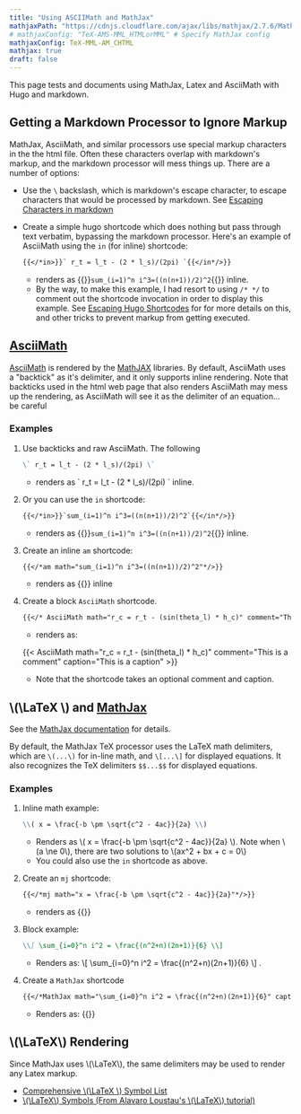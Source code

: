```yaml
---
title: "Using ASCIIMath and MathJax"
mathjaxPath: "https://cdnjs.cloudflare.com/ajax/libs/mathjax/2.7.6/MathJax.js" # Specify MathJax path
# mathjaxConfig: "TeX-AMS-MML_HTMLorMML" # Specify MathJax config
mathjaxConfig: TeX-MML-AM_CHTML
mathjax: true
draft: false
---
```


This page tests and documents using MathJax, Latex and AsciiMath with Hugo and markdown.

## Getting a Markdown Processor to Ignore Markup

MathJax, AsciiMath, and similar processors use special markup characters in the the html file. Often these characters overlap with markdown's markup, and the markdown processor will mess things up. There are a number of options:

* Use the `\` backslash, which is markdown's escape character, to escape characters that would be processed by markdown. See [Escaping Characters in markdown](https://www.markdownguide.org/basic-syntax/#escaping-characters)

* Create a simple hugo shortcode which does nothing but pass through text verbatim, bypassing the markdown processor. Here's an example of AsciiMath using the `in` (for inline) shortcode:

  ```markdown
  {{</*in>}}` r_t = l_t - (2 * l_s)/(2pi) `{{</in*/>}}
  ```

  * renders as {{<in>}}`sum_(i=1)^n i^3=((n(n+1))/2)^2`{{</in>}} inline.
  * By the way, to make this example, I had resort to using `/* */` to comment out the shortcode invocation in order to display this example. See [Escaping Hugo Shortcodes](https://www.ii.com/hugo-tips-fragments/#_escaping_hugo_shortcodes) for for more details on this, and other tricks to prevent markup from getting executed.

## [AsciiMath](http://asciimath.org/)

[AsciiMath](http://asciimath.org/) is rendered by the [MathJAX](https://www.mathjax.org/) libraries.
By default, AsciiMath uses a "backtick" as it's delimiter, and it only supports inline rendering.
Note that backticks used in the html web page that also renders AsciiMath may mess up the rendering, as AsciiMath will see it as the delimiter of an equation... be careful

### Examples

1. Use backticks and raw AsciiMath. The following

    ```markdown
    \` r_t = l_t - (2 * l_s)/(2pi) \`
    ```

    * renders as \` r_t = l_t - (2 * l_s)/(2pi) \` inline.

2. Or you can use the `in` shortcode:

    ```markdown
    {{</*in>}}`sum_(i=1)^n i^3=((n(n+1))/2)^2`{{</in*/>}}
    ```

    * renders as {{<in>}}`sum_(i=1)^n i^3=((n(n+1))/2)^2`{{</in>}} inline.

3. Create an inline `am` shortcode:

    ```markdown
    {{</*am math="sum_(i=1)^n i^3=((n(n+1))/2)^2"*/>}}
    ```

    * renders as {{<am math="sum_(i=1)^n i^3=((n(n+1))/2)^2">}} inline

4. Create a block `AsciiMath` shortcode.

    ```markdown
    {{</* AsciiMath math="r_c = r_t - (sin(theta_l) * h_c)" comment="This is a comment" caption="This is a caption" */>}}
    ```

    * renders as:

    {{< AsciiMath math="r_c = r_t - (sin(theta_l) * h_c)" comment="This is a comment" caption="This is a caption" >}}

    * Note that the shortcode takes an optional comment and caption.

## \\(\LaTeX \\) and [MathJax](https://www.mathjax.org/)

See the [MathJax documentation](http://docs.mathjax.org/en/latest/) for details.

By default, the MathJax TeX processor uses the LaTeX math delimiters, which are `\(...\)` for in-line math, and `\[...\]` for displayed equations. It also recognizes the TeX delimiters `$$...$$` for displayed equations.

### Examples

1. Inline math example:

    ```markdown
    \\( x = \frac{-b \pm \sqrt{c^2 - 4ac}}{2a} \\)
    ```

    * Renders as \\( x = \frac{-b \pm \sqrt{c^2 - 4ac}}{2a} \\). Note when \\(a \ne 0\\), there are two solutions to \\(ax^2 + bx + c = 0\\)
    * You could also use the `in` shortcode as above.

2. Create an `mj` shortcode:

    ```markdown
    {{</*mj math="x = \frac{-b \pm \sqrt{c^2 - 4ac}}{2a}"*/>}}
    ```

    * renders as  {{<mj math="x = \frac{-b \pm \sqrt{c^2 - 4ac}}{2a}">}}

3. Block example:

    ```markdown
    \\[ \sum_{i=0}^n i^2 = \frac{(n^2+n)(2n+1)}{6} \\]
    ```

    * Renders as:
    \\[ \sum_{i=0}^n i^2 = \frac{(n^2+n)(2n+1)}{6} \\] .

4. Create a `MathJax` shortcode

    ```markdown
    {{</*MathJax math="\sum_{i=0}^n i^2 = \frac{(n^2+n)(2n+1)}{6}" caption="This is a caption"*/>}}
    ```

    * Renders as:
    {{<MathJax math="\sum_{i=0}^n i^2 = \frac{(n^2+n)(2n+1)}{6}" caption="This is a caption">}}

## \\(\LaTeX\\) Rendering

Since MathJax uses \\(\LaTeX\\), the same delimiters may be used to render any Latex markup.

* [Comprehensive \\(\LaTeX \\) Symbol List](http://tug.ctan.org/info/symbols/comprehensive/symbols-a4.pdf)
* [\\(\LaTeX\\) Symbols (From Alavaro Loustau's \\(\LaTeX\\) tutorial)](https://omega0.xyz/omega8008/Symbols.html)
